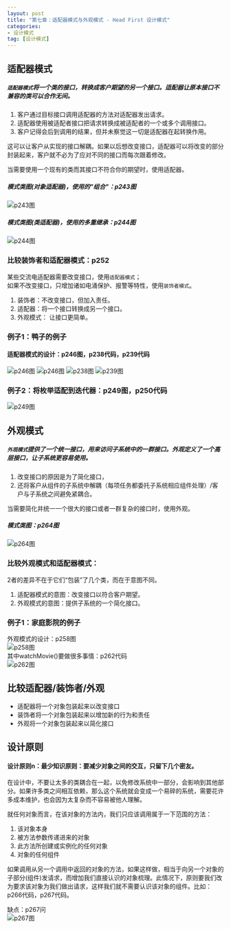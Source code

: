 ```yaml
---
layout: post
title: "第七章：适配器模式与外观模式 - Head First 设计模式"
categories:
- 设计模式
tag: [设计模式]
---
```


## 适配器模式

##### `适配器模式`将一个类的接口，转换成客户期望的另一个接口。适配器让原本接口不兼容的类可以合作无间。

1. 客户通过目标接口调用适配器的方法对适配器发出请求。
2. 适配器使用被适配者接口把请求转换成被适配者的一个或多个调用接口。
3. 客户记得会后到调用的结果，但并未察觉这一切是适配器在起转换作用。

这可以让客户从实现的接口解耦。如果以后想改变接口，适配器可以将改变的部分封装起来，客户就不必为了应对不同的接口而每次跟着修改。

当需要使用一个现有的类而其接口不符合你的期望时，使用适配器。

##### 模式类图(对象适配器)，使用的"组合"：p243图

![p243图](/images/design-pattern/p243.png)

##### 模式类图(类适配器)，使用的多重继承：p244图

![p244图](/images/design-pattern/p244.png)

### 比较装饰者和适配器模式：p252

某些交流电适配器需要改变接口，使用`适配器模式`；<br/>
如果不改变接口，只增加诸如电涌保护、报警等特性，使用`装饰者模式`。

1. 装饰者：不改变接口，但加入责任。
2. 适配器：将一个接口转换成另一个接口。
3. 外观模式： 让接口更简单。

### 例子1：鸭子的例子

#### 适配器模式的设计：p246图，p238代码，p239代码

![p246图](/images/design-pattern/p246_1.png)
![p246图](/images/design-pattern/p246_2.png)
![p238图](/images/design-pattern/p238.png)
![p239图](/images/design-pattern/p239.png)

### 例子2：将枚举适配到迭代器：p249图，p250代码

![p249图](/images/design-pattern/p249.png)

## 外观模式

##### `外观模式`提供了一个统一接口，用来访问子系统中的一群接口。外观定义了一个高层接口，让子系统更容易使用。

1. 改变接口的原因是为了简化接口，
2. 还将客户从组件的子系统中解耦（每项任务都委托子系统相应组件处理）/客户与子系统之间避免紧耦合。

当需要简化并统一一个很大的接口或者一群复杂的接口时，使用外观。

##### 模式类图：p264图
![p264图](/images/design-pattern/p264.png)

### 比较外观模式和适配器模式：

2者的差异不在于它们“包装”了几个类，而在于意图不同。<br/>
1. 适配器模式的意图：改变接口以符合客户期望。
2. 外观模式的意图：提供子系统的一个简化接口。

### 例子1：家庭影院的例子

外观模式的设计：p258图<br/>
![p258图](/images/design-pattern/p258.png)<br/>
其中watchMovie()要做很多事情：p262代码<br/>
![p262图](/images/design-pattern/p262.png)


## 比较适配器/装饰者/外观

- 适配器将一个对象包装起来以改变接口
- 装饰者将一个对象包装起来以增加新的行为和责任
- 外观将一个对象包装起来以简化接口


## 设计原则

#### 设计原则n：最少知识原则：要减少对象之间的交互，只留下几个密友。

在设计中，不要让太多的类耦合在一起，以免修改系统中一部分，会影响到其他部分。如果许多类之间相互依赖，那么这个系统就会变成一个易碎的系统，需要花许多成本维护，也会因为太复杂而不容易被他人理解。

就任何对象而言，在该对象的方法内，我们只应该调用属于一下范围的方法：
1. 该对象本身
2. 被方法参数传递进来的对象
3. 此方法所创建或实例化的任何对象
4. 对象的任何组件

如果调用从另一个调用中返回的对象的方法，如果这样做，相当于向另一个对象的子部分(组件)发请求，而增加我们直接认识的对象梳理。此情况下，原则要我们改为要求该对象为我们做出请求，这样我们就不需要认识该对象的组件。比如：p266代码，p267代码。

缺点：p267问<br/>
![p267图](/images/design-pattern/p267.png)




